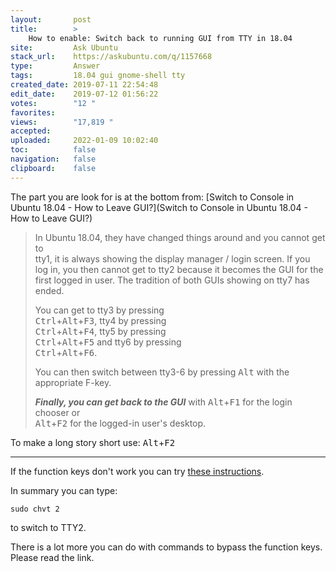 ```yaml
---
layout:       post
title:        >
    How to enable: Switch back to running GUI from TTY in 18.04
site:         Ask Ubuntu
stack_url:    https://askubuntu.com/q/1157668
type:         Answer
tags:         18.04 gui gnome-shell tty
created_date: 2019-07-11 22:54:48
edit_date:    2019-07-12 01:56:22
votes:        "12 "
favorites:    
views:        "17,819 "
accepted:     
uploaded:     2022-01-09 10:02:40
toc:          false
navigation:   false
clipboard:    false
---
```


The part you are look for is at the bottom from: [Switch to Console in Ubuntu 18.04 - How to Leave GUI?](Switch to Console in Ubuntu 18.04 - How to Leave GUI?)

> In Ubuntu 18.04, they have changed things around and you cannot get to  
> tty1, it is always showing the display manager / login screen. If you  
> log in, you then cannot get to tty2 because it becomes the GUI for the  
> first logged in user. The tradition of both GUIs showing on tty7 has  
> ended.  
>   
> You can get to tty3 by pressing  
> <kbd>Ctrl</kbd>+<kbd>Alt</kbd>+<kbd>F3</kbd>, tty4 by pressing  
> <kbd>Ctrl</kbd>+<kbd>Alt</kbd>+<kbd>F4</kbd>, tty5 by pressing  
> <kbd>Ctrl</kbd>+<kbd>Alt</kbd>+<kbd>F5</kbd> and tty6 by pressing  
> <kbd>Ctrl</kbd>+<kbd>Alt</kbd>+<kbd>F6</kbd>.  
>   
> You can then switch between tty3-6 by pressing <kbd>Alt</kbd> with the  
> appropriate F-key.  
>   
> ***Finally, you can get back to the GUI*** with <kbd>Alt</kbd>+<kbd>F1</kbd> for the login chooser or  
> <kbd>Alt</kbd>+<kbd>F2</kbd> for the logged-in user's desktop.  

To make a long story short use: <kbd>Alt</kbd>+<kbd>F2</kbd>


----------

If the function keys don't work you can try [these instructions][1].

In summary you can type:

``` 
sudo chvt 2

```

to switch to TTY2.

There is a lot more you can do with commands to bypass the function keys. Please read the link.


  [1]: https://www.ostechnix.com/how-to-switch-between-ttys-without-using-function-keys-in-linux/
